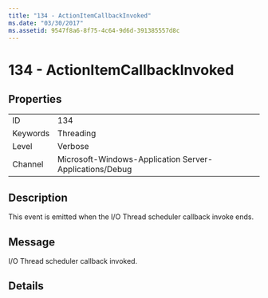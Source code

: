 ```yaml
---
title: "134 - ActionItemCallbackInvoked"
ms.date: "03/30/2017"
ms.assetid: 9547f8a6-8f75-4c64-9d6d-391385557d8c
---
```

# 134 - ActionItemCallbackInvoked
## Properties  
  
|||  
|-|-|  
|ID|134|  
|Keywords|Threading|  
|Level|Verbose|  
|Channel|Microsoft-Windows-Application Server-Applications/Debug|  
  
## Description  
 This event is emitted when the I/O Thread scheduler callback invoke ends.  
  
## Message  
 I/O Thread scheduler callback invoked.  
  
## Details
